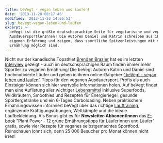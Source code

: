 ```yaml
---
title: beVegt - vegan leben und laufen!
date: '2013-11-20 08:17:46'
modified: '2013-11-20 14:05:53'
slug: bevegt-vegan-leben-und-laufen
excerpt: >-
  beVegt ist die größte deutschsprachige Seite für vegetarische und vegane
  AusdauersportlerInnen! Die Autoren Daniel und Katrin schreiben aus ihrer
  eigenen Erfahrung und zeigen, dass sportliche Spitzenleistungen mit veganer
  Ernährung möglich sind.
---
```


Nicht nur der kanadische Topathlet [Brendan Brazier](http://en.wikipedia.org/wiki/Brendan_Brazier "Brendan") hat es im letzten [Interview](https://www.veganblatt.com/brendan-brazier "Interview mit Brendan Brazier – dem berühmten Ironman-Triathlet") gezeigt - auch im deutschsprachigen Raum finden immer mehr Sportler zu veganen Ernährung! Die beVegt Autoren Katrin und Daniel sind hochmotivierte Läufer und geben in ihrem online-Ratgeber ["beVegt - vegan leben und laufen"](http://www.bevegt.de/ "Bevegt") Tipps für den veganen Ausdauersport. Profis als auch Einsteiger können sich hier wertvolle Informationen holen. Auf beVegt findet man eine Auflistung aller wichtiger [Lebensmittel](http://www.bevegt.de/ernaehrung-ausdauersport-themenseite/ "Lebensmittel") inklusive Superfoods, Wildkräutern, Smoothies und Rezepten für Energieriegel, gesunde Sportlergetränke und ein 6-Tages Carboloading. Neben praktischem Ernährungswissen informiert beVegt über das richtige [Lauftraining](http://www.bevegt.de/laufen-training-themenseite/ "Laufen"), ergänzende Kräftigungsübungen, Wettkämpfe und die ideale Laufbekleidung. Als Bonus gibt es für **Newsletter-AbbonentInnen** das [E-book](http://www.bevegt.de/plant-power/ "E-Book") "Plant Power - 12 grüne Ernährungstipps für Läuferinnen und Läufer" gratis, sowie vier Rezepte für veganes selbstgemachtes Sportfood. Reinschauen lohnt sich, denn 25 000 Besucher pro Monat können nicht irren!
